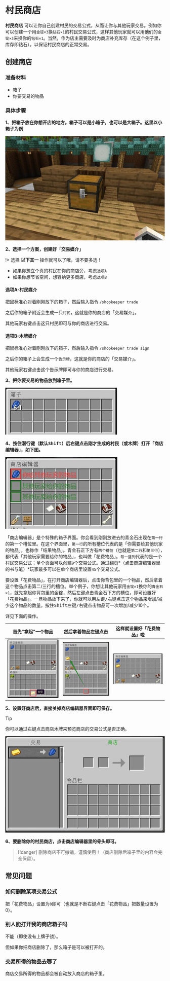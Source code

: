 # 村民商店

**村民商店** 可以让你自己创建村民的交易公式，从而让你与其他玩家交易。例如你可以创建一个用`金锭×3`换`钻石×1`的村民交易公式，这样其他玩家就可以用他们的`金锭×3`来换你的`钻石×1`。当然，作为店主需要及时为商店补充库存（在这个例子里，库存即钻石），以保证村民商店的正常交易。

## 创建商店

### 准备材料

- 箱子
- 你要交易的物品

### 具体步骤

**1、把箱子放在你想开店的地方。箱子可以是小箱子，也可以是大箱子。这里以小箱子为例**

![shopkeppers-step1](../assets/images/plugins/shopkeepers-step1.jpg ':class=img-uni')

**2、选择一个方案，创建好「交易媒介」**

!> 选择 **以下其一** 操作就可以了哦，请不要多选！

- 如果你想立个真的村民在你的商店旁，考虑`选项A`
- 如果你想节省空间，想容纳更多商店，考虑`选项B`

<!-- tabs:start -->

#### **选项A-村民媒介**

把鼠标准心对着刚刚放下的箱子，然后输入指令 `/shopkeeper trade`

之后你的箱子附近会生成一只`村民`，这就是你的商店的「交易媒介」。

其他玩家<kbd>右键点击</kbd>这只村民即可与你的商店进行交易。

#### **选项B-木牌媒介**

把鼠标准心对着刚刚放下的箱子，然后输入指令 `/shopkeeper trade sign`

之后你的箱子上会生成一个`告示牌`，这就是你的商店的「交易媒介」。

其他玩家<kbd>右键点击</kbd>这个告示牌即可与你的商店进行交易。

<!-- tabs:end -->

**3、把你要交易的物品放到箱子里。**

![shopkeepers-step3](../assets/images/plugins/shopkeepers-step3.jpg ':class=img-uni')

**4、按住<kbd>潜行键</kbd>（默认<kbd>Shift</kbd>）后<kbd>右键点击</kbd>刚才生成的村民（或木牌）打开「商店编辑器」，如下图。**

![shopkeepers-step4](../assets/images/plugins/shopkeepers-step4.jpg ':class=img-uni')

「商店编辑器」是个特殊的箱子界面。你会看到刚刚放进去的青金石出现在`第一行`的第一个槽位里。在这个界面里，`第一行`的所有槽位代表的是「你需要给其他玩家的物品」，也称作「结果物品」。青金石正下方有`两个槽位`（也就是`第二行`和`第三行`），都代表「其他玩家需要给你的物品」，也叫做「花费物品」。`每一竖列`代表的是一个村民交易公式；单个页面可以创建`9`个交易公式。通过翻页*（点击商店编辑器里的书与笔）*玩家最多可以在单个商店里设置`45`个交易公式。

要设置「花费物品」，在打开商店编辑器后，点击你背包里的一个物品，然后拿着这个物品点击第二/三行的槽位。举个例子，你想让其他玩家用`金锭×1`换你的`青金石×1`，就先拿起你背包里的金锭，然后左键点击青金石下方的槽位，即可设置好「花费物品」。一旦物品放下来了，你就可以用<kbd>左键/右键点击</kbd>这个物品来增加/减少这个物品的数量。按住<kbd>Shift</kbd><kbd>左键/右键点击</kbd>物品可一次增加/减少10个。

详见下面的操作。

|首先"拿起"一个物品|然后拿着物品左键点击|这样就设置好「花费物品」啦|
|:-:|:-:|:-:|
|![shopkeepers-step5](../assets/images/plugins/shopkeepers-step5.jpg ':class=img-uni')|![shopkeepers-step6](../assets/images/plugins/shopkeepers-step6.jpg ':class=img-uni')|![shopkeepers-step7](../assets/images/plugins/shopkeepers-step7.jpg ':class=img-uni')|

**5、设置好商店后，直接关掉商店编辑器界面即可保存。**

> [!tip]
> 你可以通过<kbd>右键点击</kbd>商店木牌来预览商店的交易公式是否正确。

![shopkeepers-step8](../assets/images/plugins/shopkeepers-step8.jpg ':class=img-uni')

**6、要删除你的村民商店，点击商店编辑器里的骨头即可。**

> [!danger]
> 删除商店不可撤销，谨慎使用！（商店删除后箱子里的内容会完全保留）。

## 常见问题

### 如何删除某项交易公式

把「花费物品」设置为`0`即可（也就是不断<kbd>右键点击</kbd>「花费物品」把数量设置为0）。

### 别人能打开我的商店箱子吗

不能（即使没有上牌子锁）。

但如果你把商店删除了，那么箱子是可以被打开的。

### 交易所得的物品去哪了

商店交易所得的物品都会被自动放入商店的箱子里。
